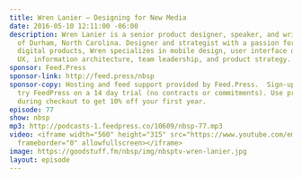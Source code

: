```yaml
---
title: Wren Lanier — Designing for New Media
date: 2016-05-10 12:11:00 -06:00
description: Wren Lanier is a senior product designer, speaker, and writer based out
  of Durham, North Carolina. Designer and strategist with a passion for creating beautiful
  digital products, Wren specializes in mobile design, user interface design, lean
  UX, information architecture, team leadership, and product strategy.
sponsor: Feed.Press
sponsor-link: http://feed.press/nbsp
sponsor-copy: Hosting and feed support provided by Feed.Press.  Sign-up today and
  try FeedPress on a 14 day trial (no contracts or commitments). Use promo code *nbsp*
  during checkout to get 10% off your first year.
episode: 77
show: nbsp
mp3: http://podcasts-1.feedpress.co/10609/nbsp-77.mp3
video: <iframe width="560" height="315" src="https://www.youtube.com/embed/ZBsCgV2k9tk"
  frameborder="0" allowfullscreen></iframe>
image: https://goodstuff.fm/nbsp/img/nbsptv-wren-lanier.jpg
layout: episode
---
```


